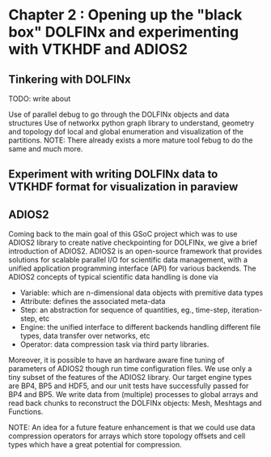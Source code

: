 # Chapter 2 : Opening up the "black box" DOLFINx and experimenting with VTKHDF and ADIOS2

## Tinkering with DOLFINx
TODO: write about

Use of parallel debug to go through the DOLFINx objects and data structures
Use of networkx python graph library to understand, geometry and topology dof local
and global enumeration and visualization of the partitions.
NOTE: There already exists a more mature tool febug to do the same and much more.

## Experiment with writing DOLFINx data to VTKHDF format for visualization in paraview

## ADIOS2
Coming back to the main goal of this GSoC project which was to use ADIOS2 library to
create native checkpointing for DOLFINx, we give a brief introduction of ADIOS2.
ADIOS2 is an open-source framework that provides solutions for scalable
parallel I/O for scientific data management, with a unified application
programming interface (API) for various backends.
The ADIOS2 concepts of typical scientific data handling is done via

 - Variable: which are n-dimensional data objects with premitive data types
 - Attribute: defines the associated meta-data
 - Step: an abstraction for sequence of quantities, eg., time-step, iteration-step, etc
 - Engine: the unified interface to different backends handling different file types, data transfer over networks, etc
 - Operator: data compression task via third party libraries.

Moreover, it is possible to have an hardware aware fine tuning of
parameters of ADIOS2 though run time configuration files.
We use only a tiny subset of the features of the ADIOS2 library.
Our target engine types are BP4, BP5 and HDF5, and our unit tests have successfully passed for BP4 and BP5.
We write data from (multiple) processes to global arrays and read back chunks to reconstruct the DOLFINx objects: Mesh, Meshtags and Functions.

NOTE: An idea for a future feature enhancement is that we could use data compression operators for arrays which store topology offsets and cell types which have a great potential for compression.

